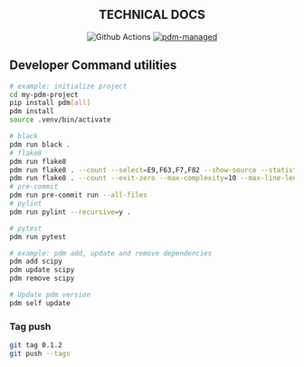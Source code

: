 <div align="center">

## TECHNICAL DOCS
![Github Actions](https://github.com/pdm-project/pdm/workflows/Tests/badge.svg)
[![pdm-managed](https://img.shields.io/badge/pdm-managed-blueviolet)](https://pdm.fming.dev)
</div>


## Developer Command utilities
```bash
# example: initialize project
cd my-pdm-project
pip install pdm[all]
pdm install
source .venv/bin/activate

# black
pdm run black .
# flake8
pdm run flake8
pdm run flake8 . --count --select=E9,F63,F7,F82 --show-source --statistics
pdm run flake8 . --count --exit-zero --max-complexity=10 --max-line-length=127 --statistics
# pre-commit
pdm run pre-commit run --all-files
# pylint
pdm run pylint --recursive=y .

# pytest
pdm run pytest

# example: pdm add, update and remove dependencies
pdm add scipy
pdm update scipy
pdm remove scipy

# Update pdm version
pdm self update
```

### Tag push
```bash
git tag 0.1.2
git push --tags
```
